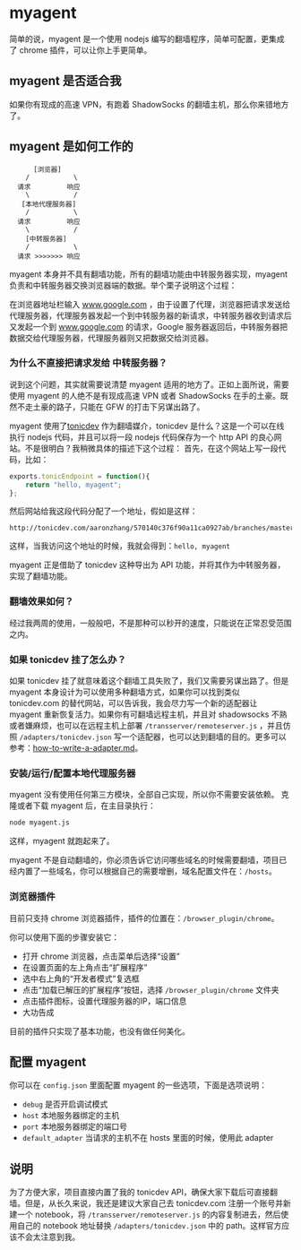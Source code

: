 # myagent

简单的说，myagent 是一个使用 nodejs 编写的翻墙程序，简单可配置，更集成了 chrome 插件，可以让你上手更简单。

## myagent 是否适合我
如果你有现成的高速 VPN，有跑着 ShadowSocks 的翻墙主机，那么你来错地方了。

## myagent 是如何工作的
```
      [浏览器]
    /           \
  请求         响应
    \           /
   [本地代理服务器]
    /           \
  请求         响应
    \           /
    [中转服务器]
    /           \
  请求 >>>>>>> 响应
```

myagent 本身并不具有翻墙功能，所有的翻墙功能由中转服务器实现，myagent 负责和中转服务器交换浏览器端的数据。举个栗子说明这个过程：

在浏览器地址栏输入 www.google.com ，由于设置了代理，浏览器把请求发送给代理服务器，代理服务器发起一个到中转服务器的新请求，中转服务器收到请求后又发起一个到 www.google.com 的请求，Google 服务器返回后，中转服务器把数据交给代理服务器，代理服务器则又把数据交给浏览器。

### 为什么不直接把请求发给 中转服务器？
说到这个问题，其实就需要说清楚 myagent 适用的地方了。正如上面所说，需要使用 myagent 的人绝不是有现成高速 VPN 或者 ShadowSocks 在手的土豪。既然不走土豪的路子，只能在 GFW 的打击下另谋出路了。

myagent 使用了[tonicdev](https://tonicdev.com/) 作为翻墙媒介，tonicdev 是什么？这是一个可以在线执行 nodejs 代码，并且可以将一段 nodejs 代码保存为一个 http API 的良心网站。不是很明白？我稍微具体的描述下这个过程：
首先，在这个网站上写一段代码，比如：
```javascript
exports.tonicEndpoint = function(){
    return "hello, myagent";
};
```
然后网站给我这段代码分配了一个地址，假如是这样：
```plain
http://tonicdev.com/aaronzhang/570140c376f90a11ca0927ab/branches/master
```
这样，当我访问这个地址的时候，我就会得到：`hello, myagent`

myagent 正是借助了 tonicdev 这种导出为 API 功能，并将其作为中转服务器，实现了翻墙功能。

### 翻墙效果如何？
经过我两周的使用，一般般吧，不是那种可以秒开的速度，只能说在正常忍受范围之内。
### 如果 tonicdev 挂了怎么办？
如果 tonicdev 挂了就意味着这个翻墙工具失败了，我们又需要另谋出路了。但是 myagent 本身设计为可以使用多种翻墙方式，如果你可以找到类似 tonicdev.com 的替代网站，可以告诉我，我会尽力写一个新的适配器让 myagent 重新恢复活力。如果你有可翻墙远程主机，并且对 shadowsocks 不熟或者嫌麻烦，也可以在远程主机上部署 `/transserver/remoteserver.js` ，并且仿照 `/adapters/tonicdev.json` 写一个适配器，也可以达到翻墙的目的。更多可以参考：[how-to-write-a-adapter.md](./how-to-write-a-adapter.md)。
### 安装/运行/配置本地代理服务器
myagent 没有使用任何第三方模块，全部自己实现，所以你不需要安装依赖。
克隆或者下载 myagent 后，在主目录执行：
```bash
node myagent.js
```
这样，myagent 就跑起来了。

myagent 不是自动翻墙的，你必须告诉它访问哪些域名的时候需要翻墙，项目已经内置了一些域名，你可以根据自己的需要增删，域名配置文件在：`/hosts`。
### 浏览器插件
目前只支持 chrome 浏览器插件，插件的位置在：`/browser_plugin/chrome`。

你可以使用下面的步骤安装它：
* 打开 chrome 浏览器，点击菜单后选择“设置”
* 在设置页面的左上角点击“扩展程序”
* 选中右上角的“开发者模式”复选框
* 点击“加载已解压的扩展程序”按钮，选择 `/browser_plugin/chrome` 文件夹
* 点击插件图标，设置代理服务器的IP，端口信息
* 大功告成

目前的插件只实现了基本功能，也没有做任何美化。

## 配置 myagent
你可以在 `config.json` 里面配置 myagent 的一些选项，下面是选项说明：

* `debug` 是否开启调试模式
* `host` 本地服务器绑定的主机
* `port` 本地服务器绑定的端口号
* `default_adapter` 当请求的主机不在 hosts 里面的时候，使用此 adapter

## 说明
为了方便大家，项目直接内置了我的 tonicdev API，确保大家下载后可直接翻墙。但是，从长久来说，我还是建议大家自己去 tonicdev.com 注册一个账号并新建一个 notebook，将 `/transserver/remoteserver.js` 的内容复制进去，然后使用自己的 notebook 地址替换 `/adapters/tonicdev.json` 中的 path。这样官方应该不会太注意到我。
